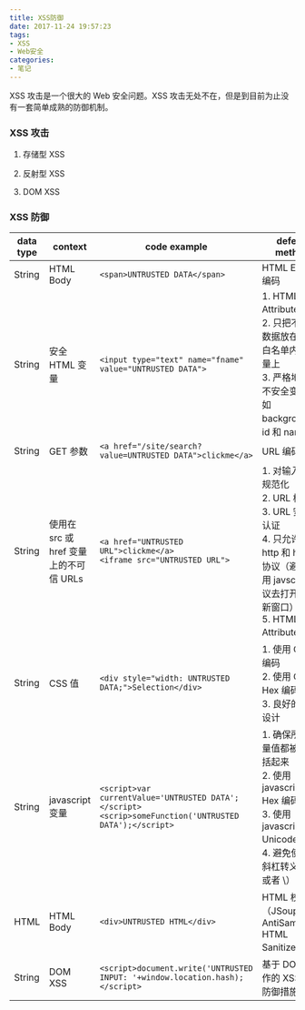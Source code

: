 ```yaml
---
title: XSS防御
date: 2017-11-24 19:57:23
tags:
- XSS
- Web安全
categories:
- 笔记
---
```


XSS 攻击是一个很大的 Web 安全问题。XSS 攻击无处不在，但是到目前为止没有一套简单成熟的防御机制。

<!-- more -->

### XSS 攻击

1. 存储型 XSS

2. 反射型 XSS

3. DOM XSS

### XSS 防御
| data type | context                           | code example                                                                                       | defend method                                                         |
|-----------|-----------------------------------|----------------------------------------------------------------------------------------------------|-----------------------------------------------------------------------|
| String    | HTML Body                         | `<span>UNTRUSTED DATA</span>`                                                                        | HTML Entity 编码                                                       |
| String    | 安全 HTML 变量                      | `<input type="text" name="fname" value="UNTRUSTED DATA">`                                            | 1. HTML Attribute 编码 <br> 2. 只把不可信数据放在安全白名单内的变量上 <br> 3. 严格地校验不安全变量，如 background、id 和 name                       |
| String    | GET 参数                           | `<a href="/site/search?value=UNTRUSTED DATA">clickme</a>`                                           | URL 编码                                                               |
| String    | 使用在 src 或 href 变量上的不可信 URLs | `<a href="UNTRUSTED URL">clickme</a>` <br> `<iframe src="UNTRUSTED URL">`                                                                       | 1. 对输入进行规范化 <br> 2. URL 校验 <br> 3. URL 安全性认证 <br> 4. 只允许使用 http 和 https 协议（避免使用 javscript 协议去打开一个新窗口）  <br> 5. HTML Attribute 编码                                                 |
| String    | CSS 值                             | `<div style="width: UNTRUSTED DATA;">Selection</div>`                                                | 1. 使用 CSS 编码 <br> 2. 使用 CSS Hex 编码 <br> 3. 良好的 CSS 设计                                                      |
| String    | javascript 变量                    | `<script>var currentValue='UNTRUSTED DATA';</script><scrip>someFunction('UNTRUSTED DATA');</script>` | 1. 确保所有变量值都被引号括起来 <br> 2. 使用 javascript Hex 编码 <br> 3. 使用 javascript Unicode 编码 <br> 4. 避免使用反斜杠转义（\", \' 或者 \）                                |
| HTML      | HTML Body                         | `<div>UNTRUSTED HTML</div>`                                                                          | HTML 校验（JSoup, AntiSamy, HTML Sanitizer）                           |
| String    | DOM XSS                           | `<script>document.write('UNTRUSTED INPUT: '+window.location.hash);</script>`                         | 基于 DOM 操作的 XSS 漏洞防御措施                                          |

